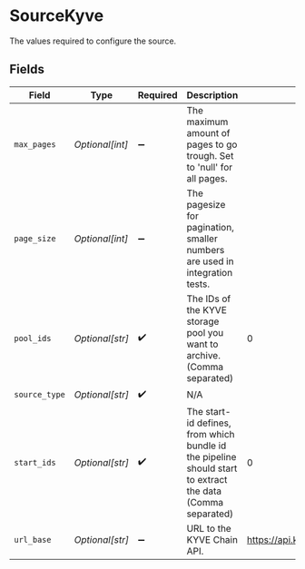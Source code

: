 # SourceKyve

The values required to configure the source.


## Fields

| Field                                                                                                      | Type                                                                                                       | Required                                                                                                   | Description                                                                                                | Example                                                                                                    |
| ---------------------------------------------------------------------------------------------------------- | ---------------------------------------------------------------------------------------------------------- | ---------------------------------------------------------------------------------------------------------- | ---------------------------------------------------------------------------------------------------------- | ---------------------------------------------------------------------------------------------------------- |
| `max_pages`                                                                                                | *Optional[int]*                                                                                            | :heavy_minus_sign:                                                                                         | The maximum amount of pages to go trough. Set to 'null' for all pages.                                     |                                                                                                            |
| `page_size`                                                                                                | *Optional[int]*                                                                                            | :heavy_minus_sign:                                                                                         | The pagesize for pagination, smaller numbers are used in integration tests.                                |                                                                                                            |
| `pool_ids`                                                                                                 | *Optional[str]*                                                                                            | :heavy_check_mark:                                                                                         | The IDs of the KYVE storage pool you want to archive. (Comma separated)                                    | 0                                                                                                          |
| `source_type`                                                                                              | *Optional[str]*                                                                                            | :heavy_check_mark:                                                                                         | N/A                                                                                                        |                                                                                                            |
| `start_ids`                                                                                                | *Optional[str]*                                                                                            | :heavy_check_mark:                                                                                         | The start-id defines, from which bundle id the pipeline should start to extract the data (Comma separated) | 0                                                                                                          |
| `url_base`                                                                                                 | *Optional[str]*                                                                                            | :heavy_minus_sign:                                                                                         | URL to the KYVE Chain API.                                                                                 | https://api.korellia.kyve.network/                                                                         |